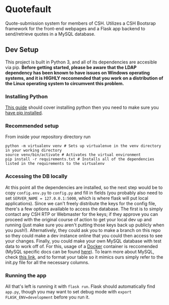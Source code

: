 # Quotefault
Quote-submission system for members of CSH.  Utilizes a CSH Bootsrap framework for the front-end webpages and a Flask app backend to send/retrieve quotes in a MySQL database.

## Dev Setup
This project is built in Python 3, and all of its dependencies are accesible via pip.  **Before getting started, please be aware that the LDAP dependency has been known to have issues on Windows operating systems, and it is HIGHLY reccomended that you work on a distribution of the Linux operating system to circumvent this problem.**

### Installing Python
[This guide](https://docs.python-guide.org/starting/installation/#installation-guides) should cover installing python
then you need to make sure you [have pip installed](https://packaging.python.org/tutorials/installing-packages/#ensure-you-can-run-pip-from-the-command-line).

### Recommended setup
From inside your repository directory run
```
python -m virtualenv venv # Sets up virtualenve in the venv directory in your working directory
source venv/bin/activate # Activates the virtual environment
pip install -r requirements.txt # Installs all of the dependencies listed in the requirements to the virtualenv
```

### Accessing the DB locally
At this point all the dependencies are installed, so the next step would be to copy `config.env.py` to `config.py` and fill in fields (you probably also need to set `SERVER_NAME = 127.0.0.1:5000`, which is where flask will put local applications).  Since we can't freely distribute the keys for the config file, there's a few options available to access the database.  The first is to simply contact any CSH RTP or Webmaster for the keys; if they approve you can proceed with the original course of action to get your local dev up and running (just make sure you aren't putting those keys back up publicly when you push!).  Alternatively, they could ask you to make a branch on this repo so they could make a dev instance online that you could then access to see your changes.  Finally, you could make your own MySQL database with test data to work off of.  For this, usage of a [Docker](https://www.docker.com/get-started) container is reccomended (MySQL specific docs can be found [here](https://docs.docker.com/samples/library/mysql/)).  To learn more about MySQL, check [this link](https://dev.mysql.com/doc/mysql-getting-started/en/), and to format your table so it mimics ours simply refer to the init.py file for all the necessary columns.

### Running the app
All that's left is running it with `flask run`. Flask should automatically find `app.py`, though you may want to set debug mode with `export FLASK_ENV=development` before you run it.
